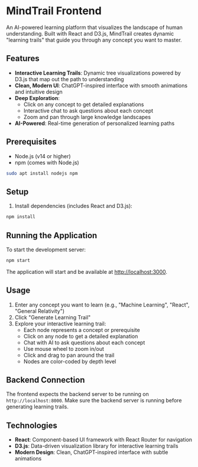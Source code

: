 # MindTrail Frontend

An AI-powered learning platform that visualizes the landscape of human understanding. Built with React and D3.js, MindTrail creates dynamic "learning trails" that guide you through any concept you want to master.

## Features

- **Interactive Learning Trails**: Dynamic tree visualizations powered by D3.js that map out the path to understanding
- **Clean, Modern UI**: ChatGPT-inspired interface with smooth animations and intuitive design
- **Deep Exploration**: 
  - Click on any concept to get detailed explanations
  - Interactive chat to ask questions about each concept
  - Zoom and pan through large knowledge landscapes
- **AI-Powered**: Real-time generation of personalized learning paths

## Prerequisites

- Node.js (v14 or higher)
- npm (comes with Node.js)

```bash
sudo apt install nodejs npm
```

## Setup

1. Install dependencies (includes React and D3.js):
```bash
npm install
```

## Running the Application

To start the development server:
```bash
npm start
```

The application will start and be available at [http://localhost:3000](http://localhost:3000).

## Usage

1. Enter any concept you want to learn (e.g., "Machine Learning", "React", "General Relativity")
2. Click "Generate Learning Trail"
3. Explore your interactive learning trail:
   - Each node represents a concept or prerequisite
   - Click on any node to get a detailed explanation
   - Chat with AI to ask questions about each concept
   - Use mouse wheel to zoom in/out
   - Click and drag to pan around the trail
   - Nodes are color-coded by depth level

## Backend Connection

The frontend expects the backend server to be running on `http://localhost:8000`. Make sure the backend server is running before generating learning trails.

## Technologies

- **React**: Component-based UI framework with React Router for navigation
- **D3.js**: Data-driven visualization library for interactive learning trails
- **Modern Design**: Clean, ChatGPT-inspired interface with subtle animations 